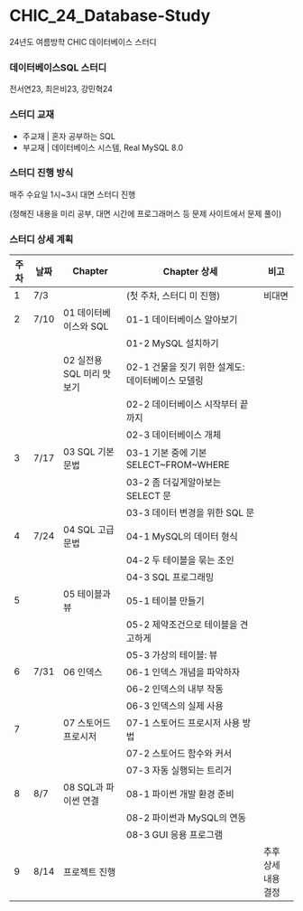# CHIC_24_Database-Study

24년도 여름방학 CHIC 데이터베이스 스터디

### 데이터베이스SQL 스터디

전서연23, 최은비23, 강민혁24

### 스터디 교재

- 주교재 | 혼자 공부하는 SQL
- 부교재 | 데이터베이스 시스템, Real MySQL 8.0

### 스터디 진행 방식

매주 수요일 1시~3시 대면 스터디 진행

(정해진 내용을 미리 공부, 대면 시간에 프로그래머스 등 문제 사이트에서 문제 풀이)

### 스터디 상세 계획

| 주차 | 날짜 | Chapter                   | Chapter 상세                                      | 비고                |
| ---- | ---- | ------------------------- | ------------------------------------------------- | ------------------- |
| 1    | 7/3  |                           | (첫 주차, 스터디 미 진행)                         | 비대면              |
| 2    | 7/10 | 01 데이터베이스와 SQL     | 01-1 데이터베이스 알아보기                        |                     |
|      |      |                           | 01-2 MySQL 설치하기                               |                     |
|      |      | 02 실전용 SQL 미리 맛보기 | 02-1 건물을 짓기 위한 설계도: 데이터베이스 모델링 |                     |
|      |      |                           | 02-2 데이터베이스 시작부터 끝까지                 |                     |
|      |      |                           | 02-3 데이터베이스 개체                            |                     |
| 3    | 7/17 | 03 SQL 기본 문법          | 03-1 기본 중에 기본 SELECT\~FROM\~WHERE           |                     |
|      |      |                           | 03-2 좀 더깊게알아보는 SELECT 문                  |                     |
|      |      |                           | 03-3 데이터 변경을 위한 SQL 문                    |                     |
| 4    | 7/24 | 04 SQL 고급 문법          | 04-1 MySQL의 데이터 형식                          |                     |
|      |      |                           | 04-2 두 테이블을 묶는 조인                        |                     |
|      |      |                           | 04-3 SQL 프로그래밍                               |                     |
| 5    |      | 05 테이블과 뷰            | 05-1 테이블 만들기                                |                     |
|      |      |                           | 05-2 제약조건으로 테이블을 견고하게               |                     |
|      |      |                           | 05-3 가상의 테이블: 뷰                            |                     |
| 6    | 7/31 | 06 인덱스                 | 06-1 인덱스 개념을 파악하자                       |                     |
|      |      |                           | 06-2 인덱스의 내부 작동                           |                     |
|      |      |                           | 06-3 인덱스의 실제 사용                           |                     |
| 7    |      | 07 스토어드 프로시저      | 07-1 스토어드 프로시저 사용 방법                  |                     |
|      |      |                           | 07-2 스토어드 함수와 커서                         |                     |
|      |      |                           | 07-3 자동 실행되는 트리거                         |                     |
| 8    | 8/7  | 08 SQL과 파이썬 연결      | 08-1 파이썬 개발 환경 준비                        |                     |
|      |      |                           | 08-2 파이썬과 MySQL의 연동                        |                     |
|      |      |                           | 08-3 GUI 응용 프로그램                            |                     |
| 9    | 8/14 | 프로젝트 진행             |                                                   | 추후 상세 내용 결정 |
